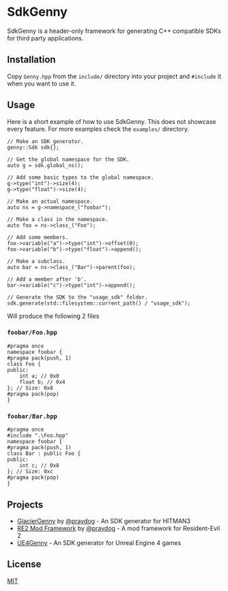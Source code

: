 # SdkGenny

SdkGenny is a header-only framework for generating C++ compatible SDKs for third party applications.

## Installation

Copy `Genny.hpp` from the `include/` directory into your project and `#include` it when you want to use it.

## Usage
Here is a short example of how to use SdkGenny. This does not showcase every feature. For more examples check the `examples/` directory.
```
// Make an SDK generator.
genny::Sdk sdk{};

// Get the global namespace for the SDK.
auto g = sdk.global_ns();

// Add some basic types to the global namespace.
g->type("int")->size(4);
g->type("float")->size(4);

// Make an actual namespace.
auto ns = g->namespace_("foobar");

// Make a class in the namespace.
auto foo = ns->class_("Foo");

// Add some members.
foo->variable("a")->type("int")->offset(0);
foo->variable("b")->type("float")->append();

// Make a subclass.
auto bar = ns->class_("Bar")->parent(foo);

// Add a member after 'b'.
bar->variable("c")->type("int")->append();

// Generate the SDK to the "usage_sdk" folder.
sdk.generate(std::filesystem::current_path() / "usage_sdk");
```
Will produce the following 2 files

### `foobar/Foo.hpp`
```
#pragma once
namespace foobar {
#pragma pack(push, 1)
class Foo {
public:
    int a; // 0x0
    float b; // 0x4
}; // Size: 0x8
#pragma pack(pop)
}
```

### `foobar/Bar.hpp`
```
#pragma once
#include ".\Foo.hpp"
namespace foobar {
#pragma pack(push, 1)
class Bar : public Foo {
public:
    int c; // 0x8
}; // Size: 0xc
#pragma pack(pop)
}
```

## Projects
* [GlacierGenny](https://github.com/praydog/GlacierGenny) by [@praydog](https://github.com/praydog) - An SDK generator for HITMAN3
* [RE2 Mod Framework](https://github.com/praydog/RE2-Mod-Framework) by [@praydog](https://github.com/praydog) - A mod framework for Resident-Evil 2
* [UE4Genny](https://github.com/cursey/ue4genny) - An SDK generator for Unreal Engine 4 games

## License
[MIT](https://choosealicense.com/licenses/mit/)
